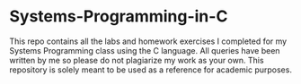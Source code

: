 # Systems-Programming-in-C
This repo contains all the labs and homework exercises I completed for my Systems Programming class using the C language. All queries have been written by me so please do not plagiarize my work as your own. This repository is solely meant to be used as a reference for academic purposes.

